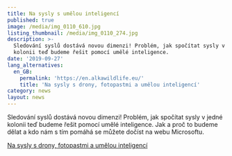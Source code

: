 ```yaml
---
title: Na sysly s umělou inteligencí
published: true
image: /media/img_0110_610.jpg
listing_thumbnail: /media/img_0110_274.jpg
description: >-
  Sledování syslů dostává novou dimenzi! Problém, jak spočítat sysly v jedné
  kolonii teď budeme řešit pomocí umělé inteligence. 
date: '2019-09-27'
lang_alternatives:
  en_GB:
    permalink: 'https://en.alkawildlife.eu/'
    title: 'Na sysly s drony, fotopastmi a umělou inteligencí'
category: news
layout: news
---
```

Sledování syslů dostává novou dimenzi! Problém, jak spočítat sysly v jedné kolonii teď budeme řešit pomocí umělé inteligence. Jak a proč to budeme dělat a kdo nám s tím pomáhá se můžete dočíst na webu Microsoftu.

[Na sysly s drony, fotopastmi a umělou inteligencí](https://news.microsoft.com/cs-cz/features/na-sysly-s-drony-fotopastmi-a-umelou-inteligenci/?fbclid=IwAR0yyuU-rK4i1LSIGnwc08x20ZIulhsyBkLCMATG0f09uDD_FiKPoJm72Og)
